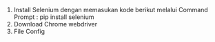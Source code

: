 1. Install Selenium dengan memasukan kode berikut melalui Command Prompt : pip install selenium
2. Download Chrome webdriver
3. File Config
	